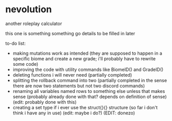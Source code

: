 # nevolution
another roleplay calculator

this one is something something go details to be filled in later

to-do list:
- making mutations work as intended (they are supposed to happen in a specific biome and create a new grade; i'll probably have to rewrite some code)
- improving the code with utility commands like BiomeID() and GradeID()
- deleting functions i will never need (partially completed)
- splitting the rollback command into two (partially completed in the sense there are now two statements but not two discord commands) 
- renaming all variables named rows to something else unless that makes sense (probably already done with that? depends on definition of sense) (edit: probably done with this)
- creating a set type if i ever use the struct{}{} structure (so far i don't think i have any in use) (edit: maybe i do?) (EDIT: donezo)